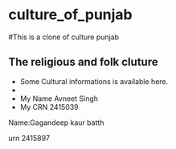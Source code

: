 # culture_of_punjab
#This is a clone of culture punjab
## The religious and folk cluture

* Some Cultural informations is available here.
* 
* My Name Avneet Singh
* My CRN 2415039 

Name:Gagandeep kaur batth

urn 2415897
